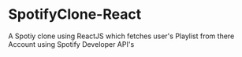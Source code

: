# SpotifyClone-React
A Spotiy clone using ReactJS which fetches user's Playlist from there Account using Spotify Developer API's
